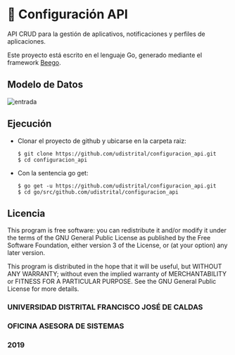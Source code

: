# :bookmark_tabs:  Configuración API

API CRUD para la gestión de aplicativos, notificaciones y perfiles de aplicaciones.

Este proyecto está escrito en el lenguaje Go, generado mediante el framework [Beego](https://beego.me/).

## Modelo de Datos
![entrada](https://github.com/udistrital/configuracion_api/blob/dev/sql/configuracion_schema_v2.png)

## Ejecución

- Clonar el proyecto de github y ubicarse en la carpeta raiz:
  ```
  $ git clone https://github.com/udistrital/configuracion_api.git
  $ cd configuracion_api
  ```
- Con la sentencia go get:
  ```
  $ go get -u https://github.com/udistrital/configuracion_api.git
  $ cd go/src/github.com/udistrital/configuracion_api
  ```
  
## Licencia
This program is free software: you can redistribute it and/or modify it under the terms of the GNU General Public License as published by the Free Software Foundation, either version 3 of the License, or (at your option) any later version.

This program is distributed in the hope that it will be useful, but WITHOUT ANY WARRANTY; without even the implied warranty of MERCHANTABILITY or FITNESS FOR A PARTICULAR PURPOSE. See the GNU General Public License for more details.


### UNIVERSIDAD DISTRITAL FRANCISCO JOSÉ DE CALDAS
### OFICINA ASESORA DE SISTEMAS
### 2019
